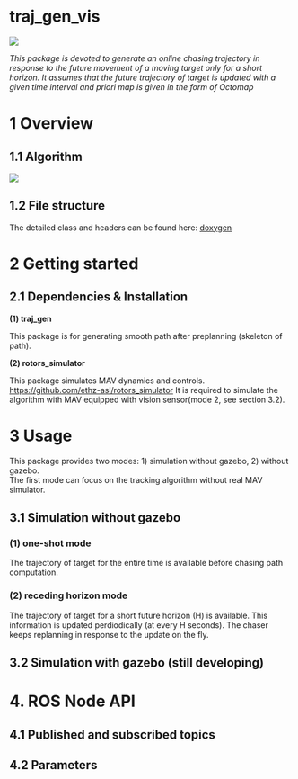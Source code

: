 
# traj_gen_vis

<img src="https://github.com/icsl-Jeon/traj_gen_vis/blob/master/img/introl_final.png"> 

*This package is devoted to generate an online chasing trajectory in response to the future movement of a moving target only for a short horizon. It assumes that the future trajectory of target is updated with a given time interval and priori map is given in the form of Octomap*  

# 1 Overview 
## 1.1 Algorithm
<img src="https://github.com/icsl-Jeon/traj_gen_vis/blob/master/img/overview.png"> 

## 1.2 File structure 
The detailed class and headers can be found here: [doxygen](https://icsl-jeon.github.io/)

# 2 Getting started 

## 2.1 Dependencies & Installation  

**(1) traj_gen**

This package is for generating smooth path after preplanning (skeleton of path).

**(2) rotors_simulator**

This package simulates MAV dynamics and controls. 
https://github.com/ethz-asl/rotors_simulator
It is required to simulate the algorithm with MAV equipped with vision sensor(mode 2, see section 3.2).  

# 3 Usage 
This package provides two modes: 1) simulation without gazebo, 2) without gazebo.   
The first mode can focus on the tracking algorithm without real MAV simulator. 

## 3.1 Simulation without gazebo 

### (1) one-shot mode 
The trajectory of target for the entire time is available before chasing path computation.     

### (2) receding horizon mode  
The trajectory of target for a short future horizon (H) is available. This information is updated perdiodically (at every H seconds). The chaser keeps replanning in response to the update on the fly.


## 3.2 Simulation with gazebo (still developing)

# 4. ROS Node API 

## 4.1  Published and subscribed topics


## 4.2 Parameters  
